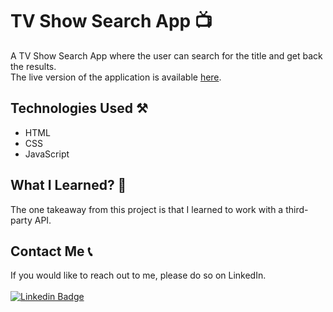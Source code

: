 # TV Show Search App 📺
A TV Show Search App where the user can search for the title and get back the results.\
The live version of the application is available [here](https://av2001.github.io/tv-show-search-app/).

## Technologies Used ⚒️
- HTML
- CSS
- JavaScript

## What I Learned? 🤔
The one takeaway from this project is that I learned to work with a third-party API.

## Contact Me 📞
If you would like to reach out to me, please do so on LinkedIn. 
<br>
<br>
[![Linkedin Badge](https://img.shields.io/badge/LinkedIn-0077B5?style=for-the-badge&logo=linkedin&logoColor=white)](https://www.linkedin.com/in/anirudh-vadlamani/)
